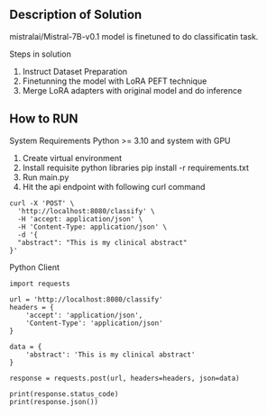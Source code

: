 ## Description of Solution

mistralai/Mistral-7B-v0.1 model is finetuned to do classificatin task.

Steps in solution

1. Instruct Dataset Preparation
2. Finetunning the model with LoRA PEFT technique
3. Merge LoRA adapters with original model and do inference

## How to RUN

System Requirements
Python >= 3.10  and system with GPU

1. Create virtual environment
2. Install requisite python libraries pip install -r requirements.txt
3. Run main.py
4. Hit the api endpoint with following curl command
```
curl -X 'POST' \
  'http://localhost:8080/classify' \
  -H 'accept: application/json' \
  -H 'Content-Type: application/json' \
  -d '{
  "abstract": "This is my clinical abstract"
}'
```

Python Client

```
import requests

url = 'http://localhost:8080/classify'
headers = {
    'accept': 'application/json',
    'Content-Type': 'application/json'
}

data = {
    'abstract': 'This is my clinical abstract'
}

response = requests.post(url, headers=headers, json=data)

print(response.status_code)
print(response.json())

```
   



